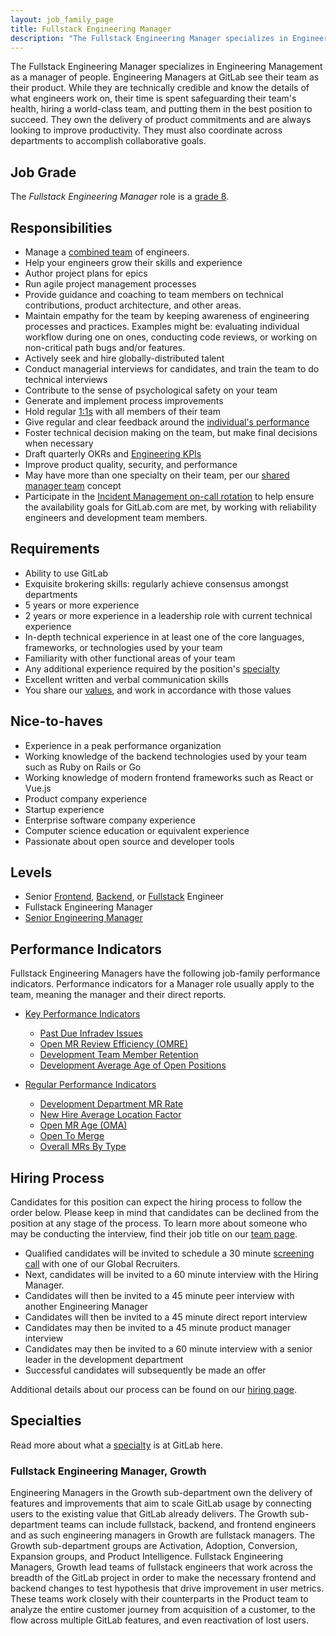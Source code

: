```yaml
---
layout: job_family_page
title: Fullstack Engineering Manager
description: "The Fullstack Engineering Manager specializes in Engineering Management as a manager of people."
---
```


The Fullstack Engineering Manager specializes in Engineering Management as a manager of people. Engineering Managers at GitLab see their team as their product. While they are technically credible and know the details of what engineers work on, their time is spent safeguarding their team's health, hiring a world-class team, and putting them in the best position to succeed. They own the delivery of product commitments and are always looking to improve productivity. They must also coordinate across departments to accomplish collaborative goals.

## Job Grade
The *Fullstack Engineering Manager* role is a [grade 8](/handbook/total-rewards/compensation/compensation-calculator/#gitlab-job-grades).

## Responsibilities
* Manage a [combined team](https://about.gitlab.com/handbook/engineering/starting-new-teams/#fullstack-teams) of engineers.
* Help your engineers grow their skills and experience
* Author project plans for epics
* Run agile project management processes
* Provide guidance and coaching to team members on technical contributions, product architecture, and other areas.
* Maintain empathy for the team by keeping awareness of engineering processes and practices. Examples might be: evaluating individual workflow during one on ones, conducting code reviews, or working on non-critical path bugs and/or features.
* Actively seek and hire globally-distributed talent
* Conduct managerial interviews for candidates, and train the team to do technical interviews
* Contribute to the sense of psychological safety on your team
* Generate and implement process improvements
* Hold regular [1:1s](/handbook/leadership/1-1/) with all members of their team
* Give regular and clear feedback around the [individual's performance](/handbook/leadership/1-1/suggested-agenda-format/)
* Foster technical decision making on the team, but make final decisions when necessary
* Draft quarterly OKRs and [Engineering KPIs](/handbook/business-ops/data-team/metrics/#engineering-kpis)
* Improve product quality, security, and performance
* May have more than one specialty on their team, per our [shared manager team](/handbook/engineering/starting-new-teams/#team-construction) concept
* Participate in the [Incident Management on-call rotation](/handbook/engineering/infrastructure/incident-management/#incident-manager-responsibilities) to help ensure the availability goals for GitLab.com are met, by working with reliability engineers and development team members.

## Requirements
* Ability to use GitLab
* Exquisite brokering skills: regularly achieve consensus amongst departments
* 5 years or more experience
* 2 years or more experience in a leadership role with current technical experience
* In-depth technical experience in at least one of the core languages, frameworks, or technologies used by your team
* Familiarity with other functional areas of your team
* Any additional experience required by the position's [specialty](#specialties)
* Excellent written and verbal communication skills
* You share our [values](/handbook/values/), and work in accordance with those values

## Nice-to-haves
* Experience in a peak performance organization
* Working knowledge of the backend technologies used by your team such as Ruby on Rails or Go
* Working knowledge of modern frontend frameworks such as React or Vue.js
* Product company experience
* Startup experience
* Enterprise software company experience
* Computer science education or equivalent experience
* Passionate about open source and developer tools

## Levels
* Senior [Frontend](/job-families/engineering/development/frontend/senior/),
  [Backend](/job-families/engineering/development/backend/senior/),
  or [Fullstack](/job-families/engineering/development/fullstack/#job-grade) Engineer
* Fullstack Engineering Manager
* [Senior Engineering Manager](/job-families/engineering/development/management/senior-manager/)


## Performance Indicators

Fullstack Engineering Managers have the following job-family performance indicators. Performance indicators for a Manager role usually apply to the team, meaning the manager and their direct reports.

* [Key Performance Indicators](/handbook/engineering/development/performance-indicators/#key-performance-indicators)
  * [Past Due Infradev Issues](/handbook/engineering/development/performance-indicators/#past-due-infradev-issues)
  * [Open MR Review Efficiency (OMRE)](/handbook/engineering/development/performance-indicators/#open-mr-review-efficiency-omre)
  * [Development Team Member Retention](/handbook/engineering/development/performance-indicators/#development-team-member-retention)
  * [Development Average Age of Open Positions](/handbook/engineering/development/performance-indicators/#development-average-age-of-open-positions)

* [Regular Performance Indicators](/handbook/engineering/development/performance-indicators/#regular-performance-indicators)
  * [Development Department MR Rate](/handbook/engineering/development/performance-indicators/#development-department-mr-rate)
  * [New Hire Average Location Factor](/handbook/engineering/development/performance-indicators/#development-department-new-hire-average-location-factor)
  * [Open MR Age (OMA)](/handbook/engineering/development/performance-indicators/#open-mr-age-oma)
  * [Open To Merge](/handbook/engineering/development/performance-indicators/#open-to-merge)
  * [Overall MRs By Type](/handbook/engineering/development/performance-indicators/#overall-mrs-by-type)


## Hiring Process

Candidates for this position can expect the hiring process to follow the order below. Please keep in mind that candidates can be declined from the position at any stage of the process. To learn more about someone who may be conducting the interview, find their job title on our [team page](/company/team/).
* Qualified candidates will be invited to schedule a 30 minute [screening call](/handbook/hiring/interviewing/#screening-call) with one of our Global Recruiters.
* Next, candidates will be invited to a 60 minute interview with the Hiring Manager.
* Candidates will then be invited to a 45 minute peer interview with another Engineering Manager
* Candidates will then be invited to a 45 minute direct report interview
* Candidates may then be invited to a 45 minute product manager interview
* Candidates may then be invited to a 60 minute interview with a senior leader in the development department
* Successful candidates will subsequently be made an offer

Additional details about our process can be found on our [hiring page](/handbook/hiring/).

## Specialties

Read more about what a [specialty](/company/team/structure/#specialist) is at GitLab here.

### Fullstack Engineering Manager, Growth

Engineering Managers in the Growth sub-department own the delivery of features and improvements that aim to scale GitLab usage by connecting users to the existing value that GitLab already delivers.
The Growth sub-department teams can include fullstack, backend, and frontend engineers and as such engineering managers in Growth are fullstack managers.
The Growth sub-department groups are Activation, Adoption, Conversion, Expansion groups, and Product Intelligence.
Fullstack Engineering Managers, Growth lead teams of fullstack engineers that work across the breadth of the GitLab project in order to make the necessary frontend and backend changes to test hypothesis that drive improvement in user metrics.
These teams work closely with their counterparts in the Product team to analyze the entire customer journey from acquisition of a customer, to the flow across multiple GitLab features, and even reactivation of lost users.
